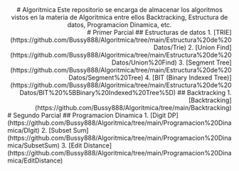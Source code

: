 <div align="center">
# Algoritmica
Este repositorio se encarga de almacenar los algoritmos vistos en la materia de Algoritmica entre ellos Backtracking, Estructura de datos, Programacion Dinamica, etc.
<div align="right">
# Primer Parcial
## Estructuras de datos
1. [TRIE](https://github.com/Bussy888/Algoritmica/tree/main/Estructura%20de%20Datos/Trie)
2. [Union Find](https://github.com/Bussy888/Algoritmica/tree/main/Estructura%20de%20Datos/Union%20Find)
3. [Segment Tree](https://github.com/Bussy888/Algoritmica/tree/main/Estructura%20de%20Datos/Segment%20Tree)
4. [BIT (Binary Indexed Tree)](https://github.com/Bussy888/Algoritmica/tree/main/Estructura%20de%20Datos/BIT%20%5BBinary%20Indexed%20Tree%5D)
## Backtracking
1. [Backtracking](https://github.com/Bussy888/Algoritmica/tree/main/Backtracking)
<div align="left">  
# Segundo Parcial
## Programacion Dinamica
1. [Digit DP](https://github.com/Bussy888/Algoritmica/tree/main/Programacion%20Dinamica/DIgit)
2. [Subset Sum](https://github.com/Bussy888/Algoritmica/tree/main/Programacion%20Dinamica/SubsetSum)
3. [Edit Distance](https://github.com/Bussy888/Algoritmica/tree/main/Programacion%20Dinamica/EditDistance)
